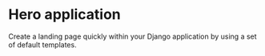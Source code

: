 # Hero application

Create a landing page quickly within your Django application by using a set of default templates.

